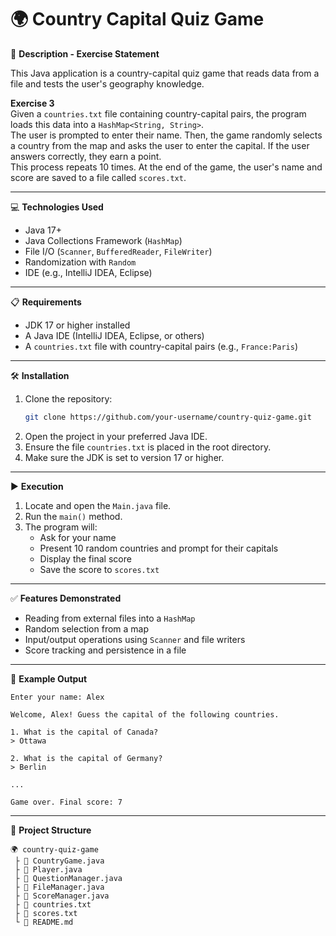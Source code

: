 # 🌍 Country Capital Quiz Game

📄 **Description - Exercise Statement**

This Java application is a country-capital quiz game that reads data from a file and tests the user's geography knowledge.

**Exercise 3**  
Given a `countries.txt` file containing country-capital pairs, the program loads this data into a `HashMap<String, String>`.  
The user is prompted to enter their name. Then, the game randomly selects a country from the map and asks the user to enter the capital. If the user answers correctly, they earn a point.  
This process repeats 10 times. At the end of the game, the user's name and score are saved to a file called `scores.txt`.

---

💻 **Technologies Used**

- Java 17+
- Java Collections Framework (`HashMap`)
- File I/O (`Scanner`, `BufferedReader`, `FileWriter`)
- Randomization with `Random`
- IDE (e.g., IntelliJ IDEA, Eclipse)

---

📋 **Requirements**

- JDK 17 or higher installed
- A Java IDE (IntelliJ IDEA, Eclipse, or others)
- A `countries.txt` file with country-capital pairs (e.g., `France:Paris`)

---

🛠️ **Installation**

1. Clone the repository:
   ```bash
   git clone https://github.com/your-username/country-quiz-game.git
   ```
2. Open the project in your preferred Java IDE.
3. Ensure the file `countries.txt` is placed in the root directory.
4. Make sure the JDK is set to version 17 or higher.

---

▶️ **Execution**

1. Locate and open the `Main.java` file.
2. Run the `main()` method.
3. The program will:
    - Ask for your name
    - Present 10 random countries and prompt for their capitals
    - Display the final score
    - Save the score to `scores.txt`

---

✅ **Features Demonstrated**

- Reading from external files into a `HashMap`
- Random selection from a map
- Input/output operations using `Scanner` and file writers
- Score tracking and persistence in a file

---

📌 **Example Output**
```
Enter your name: Alex

Welcome, Alex! Guess the capital of the following countries.

1. What is the capital of Canada?
> Ottawa

2. What is the capital of Germany?
> Berlin

...

Game over. Final score: 7
```

---

📁 **Project Structure**
```
🌍 country-quiz-game
 ├ 📜 CountryGame.java
 ├ 📜 Player.java
 ├ 📜 QuestionManager.java
 ├ 📜 FileManager.java
 ├ 📜 ScoreManager.java
 ├ 📜 countries.txt
 ├ 📜 scores.txt
 └ 📜 README.md
```

